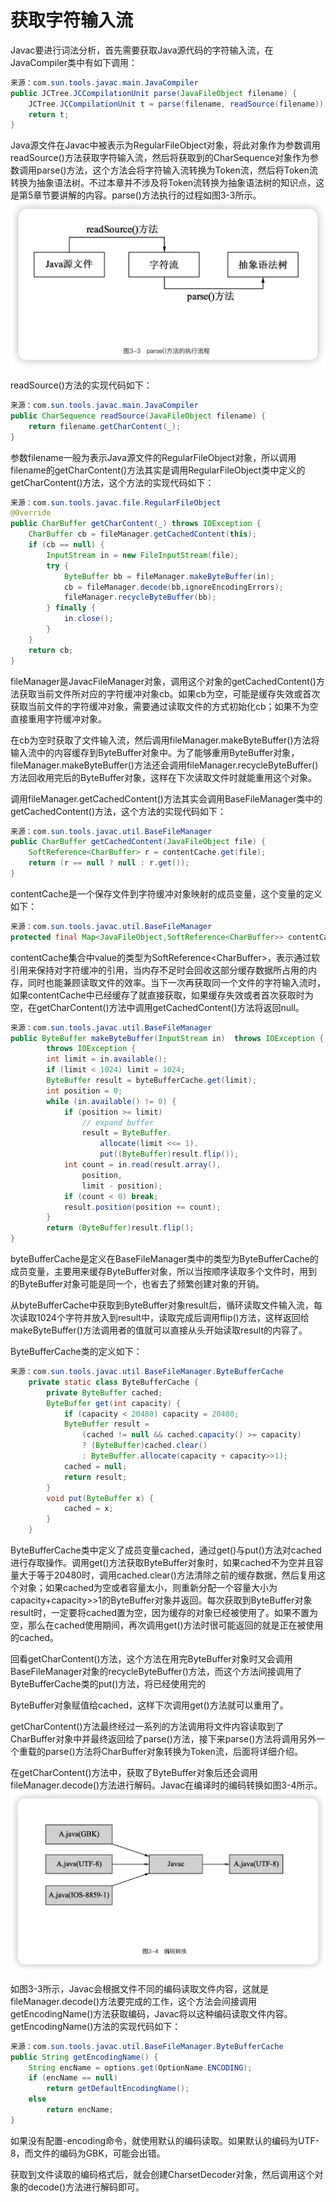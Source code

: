 # 获取字符输入流

Javac要进行词法分析，首先需要获取Java源代码的字符输入流，在JavaCompiler类中有如下调用：

```java
来源：com.sun.tools.javac.main.JavaCompiler
public JCTree.JCCompilationUnit parse(JavaFileObject filename) {
	JCTree.JCCompilationUnit t = parse(filename, readSource(filename));
	return t; 
}
```

Java源文件在Javac中被表示为RegularFileObject对象，将此对象作为参数调用readSource\(\)方法获取字符输入流，然后将获取到的CharSequence对象作为参数调用parse\(\)方法，这个方法会将字符输入流转换为Token流，然后将Token流转换为抽象语法树。不过本章并不涉及将Token流转换为抽象语法树的知识点，这是第5章节要讲解的内容。parse\(\)方法执行的过程如图3\-3所示。
![image](https://github.com/YangLuchao/img_host/raw/master/20230418/image.4zxv4yd0kak0.webp)

readSource\(\)方法的实现代码如下：

```java
来源：com.sun.tools.javac.main.JavaCompiler
public CharSequence readSource(JavaFileObject filename) { 
	return filename.getCharContent(_);
}
```

参数filename一般为表示Java源文件的RegularFileObject对象，所以调用filename的getCharContent\(\)方法其实是调用RegularFileObject类中定义的getCharContent\(\)方法，这个方法的实现代码如下：

```java
来源：com.sun.tools.javac.file.RegularFileObject
@Override
public CharBuffer getCharContent(_) throws IOException {
	CharBuffer cb = fileManager.getCachedContent(this); 
	if (cb == null) {
		InputStream in = new FileInputStream(file); 
		try {
			ByteBuffer bb = fileManager.makeByteBuffer(in); 
			cb = fileManager.decode(bb,ignoreEncodingErrors);
			fileManager.recycleByteBuffer(bb); 
		} finally {
			in.close(); 
		}
	}
	return cb;
}
```

fileManager是JavacFileManager对象，调用这个对象的getCachedContent\(\)方法获取当前文件所对应的字符缓冲对象cb。如果cb为空，可能是缓存失效或首次获取当前文件的字符缓冲对象，需要通过读取文件的方式初始化cb；如果不为空直接重用字符缓冲对象。

在cb为空时获取了文件输入流，然后调用fileManager.makeByteBuffer\(\)方法将输入流中的内容缓存到ByteBuffer对象中。为了能够重用ByteBuffer对象，fileManager.makeByteBuffer\(\)方法还会调用fileManager.recycleByteBuffer\(\)方法回收用完后的ByteBuffer对象，这样在下次读取文件时就能重用这个对象。

调用fileManager.getCachedContent\(\)方法其实会调用BaseFileManager类中的getCachedContent\(\)方法，这个方法的实现代码如下：

```java
来源：com.sun.tools.javac.util.BaseFileManager
public CharBuffer getCachedContent(JavaFileObject file) { 
	SoftReference<CharBuffer> r = contentCache.get(file); 
	return (r == null ? null : r.get());
}
```

contentCache是一个保存文件到字符缓冲对象映射的成员变量，这个变量的定义如下：

```java
来源：com.sun.tools.javac.util.BaseFileManager
protected final Map<JavaFileObject,SoftReference<CharBuffer>> contentCache = new HashMap<JavaFileObject,SoftReference<CharBuffer>>();
```

contentCache集合中value的类型为SoftReference\<CharBuffer\>，表示通过软引用来保持对字符缓冲的引用，当内存不足时会回收这部分缓存数据所占用的内存，同时也能兼顾读取文件的效率。当下一次再获取同一个文件的字符输入流时，如果contentCache中已经缓存了就直接获取，如果缓存失效或者首次获取时为空，在getCharContent\(\)方法中调用getCachedContent\(\)方法将返回null。

```java
来源：com.sun.tools.javac.util.BaseFileManager
public ByteBuffer makeByteBuffer(InputStream in)  throws IOException {
        throws IOException {
        int limit = in.available();
        if (limit < 1024) limit = 1024;
        ByteBuffer result = byteBufferCache.get(limit);
        int position = 0;
        while (in.available() != 0) {
            if (position >= limit)
                // expand buffer
                result = ByteBuffer.
                    allocate(limit <<= 1).
                    put((ByteBuffer)result.flip());
            int count = in.read(result.array(),
                position,
                limit - position);
            if (count < 0) break;
            result.position(position += count);
        }
        return (ByteBuffer)result.flip();
}
```

byteBufferCache是定义在BaseFileManager类中的类型为ByteBufferCache的成员变量，主要用来缓存ByteBuffer对象，所以当按顺序读取多个文件时，用到的ByteBuffer对象可能是同一个，也省去了频繁创建对象的开销。

从byteBufferCache中获取到ByteBuffer对象result后，循环读取文件输入流，每次读取1024个字符并放入到result中，读取完成后调用flip\(\)方法，这样返回给makeByteBuffer\(\)方法调用者的值就可以直接从头开始读取result的内容了。

ByteBufferCache类的定义如下：

```java
来源：com.sun.tools.javac.util.BaseFileManager.ByteBufferCache
    private static class ByteBufferCache {
        private ByteBuffer cached;
        ByteBuffer get(int capacity) {
            if (capacity < 20480) capacity = 20480;
            ByteBuffer result =
                (cached != null && cached.capacity() >= capacity)
                ? (ByteBuffer)cached.clear()
                : ByteBuffer.allocate(capacity + capacity>>1);
            cached = null;
            return result;
        }
        void put(ByteBuffer x) {
            cached = x;
        }
    }
```

ByteBufferCache类中定义了成员变量cached，通过get\(\)与put\(\)方法对cached进行存取操作。调用get\(\)方法获取ByteBuffer对象时，如果cached不为空并且容量大于等于20480时，调用cached.clear\(\)方法清除之前的缓存数据，然后复用这个对象；如果cached为空或者容量太小，则重新分配一个容量大小为capacity\+capacity\>\>1的ByteBuffer对象并返回。每次获取到ByteBuffer对象result时，一定要将cached置为空，因为缓存的对象已经被使用了。如果不置为空，那么在cached使用期间，再次调用get\(\)方法时很可能返回的就是正在被使用的cached。

回看getCharContent\(\)方法，这个方法在用完ByteBuffer对象时又会调用BaseFileManager对象的recycleByteBuffer\(\)方法，而这个方法间接调用了ByteBufferCache类的put\(\)方法，将已经使用完的

ByteBuffer对象赋值给cached，这样下次调用get\(\)方法就可以重用了。

getCharContent\(\)方法最终经过一系列的方法调用将文件内容读取到了CharBuffer对象中并最终返回给了parse\(\)方法，接下来parse\(\)方法将调用另外一个重载的parse\(\)方法将CharBuffer对象转换为Token流，后面将详细介绍。

在getCharContent\(\)方法中，获取了ByteBuffer对象后还会调用fileManager.decode\(\)方法进行解码。Javac在编译时的编码转换如图3\-4所示。
![image](https://github.com/YangLuchao/img_host/raw/master/20230418/image.40u6ekal6ey0.webp)

如图3\-3所示，Javac会根据文件不同的编码读取文件内容，这就是fileManager.decode\(\)方法要完成的工作，这个方法会间接调用getEncodingName\(\)方法获取编码，Javac将以这种编码读取文件内容。getEncodingName\(\)方法的实现代码如下：

```java
来源：com.sun.tools.javac.util.BaseFileManager.ByteBufferCache 
public String getEncodingName() {
	String encName = options.get(OptionName.ENCODING); 
	if (encName == null)
		return getDefaultEncodingName(); 
	else
		return encName;
}
```

如果没有配置\-encoding命令，就使用默认的编码读取。如果默认的编码为UTF\-8，而文件的编码为GBK，可能会出错。

获取到文件读取的编码格式后，就会创建CharsetDecoder对象，然后调用这个对象的decode\(\)方法进行解码即可。
